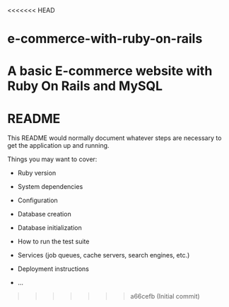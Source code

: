 <<<<<<< HEAD
# e-commerce-with-ruby-on-rails
A basic E-commerce website with Ruby On Rails and MySQL
=======
# README

This README would normally document whatever steps are necessary to get the
application up and running.

Things you may want to cover:

* Ruby version

* System dependencies

* Configuration

* Database creation

* Database initialization

* How to run the test suite

* Services (job queues, cache servers, search engines, etc.)

* Deployment instructions

* ...
>>>>>>> a66cefb (Initial commit)
